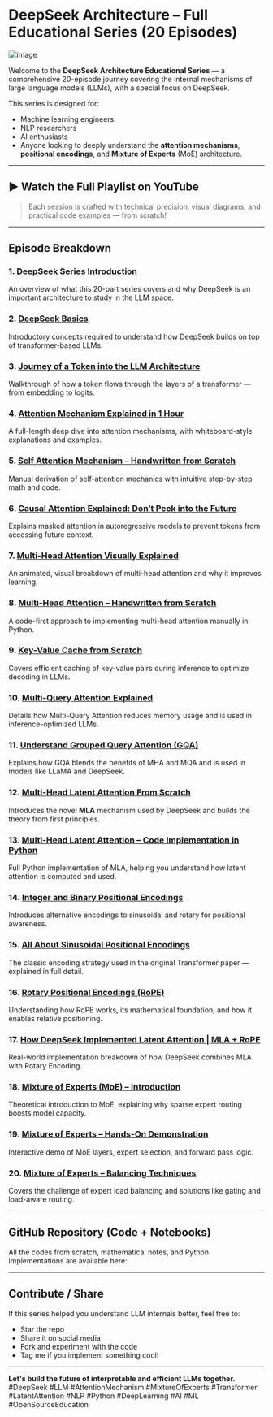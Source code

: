 # DeepSeek Architecture – Full Educational Series (20 Episodes)

![image](https://github.com/user-attachments/assets/4f740951-831e-44d9-99ea-90363b0870d6)


Welcome to the **DeepSeek Architecture Educational Series** — a comprehensive 20-episode journey covering the internal mechanisms of large language models (LLMs), with a special focus on DeepSeek.

This series is designed for:
- Machine learning engineers
- NLP researchers
- AI enthusiasts
- Anyone looking to deeply understand the **attention mechanisms**, **positional encodings**, and **Mixture of Experts** (MoE) architecture.

---

## ▶️ Watch the Full Playlist on YouTube
> Each session is crafted with technical precision, visual diagrams, and practical code examples — from scratch!

---

## Episode Breakdown

### 1. [DeepSeek Series Introduction](https://youtu.be/QWNxQIq0hMo)
An overview of what this 20-part series covers and why DeepSeek is an important architecture to study in the LLM space.

### 2. [DeepSeek Basics](https://youtu.be/WjhDDeZ7DvM)
Introductory concepts required to understand how DeepSeek builds on top of transformer-based LLMs.

### 3. [Journey of a Token into the LLM Architecture](https://youtu.be/rkEYwH4UGa4)
Walkthrough of how a token flows through the layers of a transformer — from embedding to logits.

### 4. [Attention Mechanism Explained in 1 Hour](https://youtu.be/K45ze9Yd5UE)
A full-length deep dive into attention mechanisms, with whiteboard-style explanations and examples.

### 5. [Self Attention Mechanism – Handwritten from Scratch](https://youtu.be/s8mskq-nzec)
Manual derivation of self-attention mechanics with intuitive step-by-step math and code.

### 6. [Causal Attention Explained: Don’t Peek into the Future](https://youtu.be/c6Kkj6iLeBg)
Explains masked attention in autoregressive models to prevent tokens from accessing future context.

### 7. [Multi-Head Attention Visually Explained](https://youtu.be/qbN4ulK-bZA)
An animated, visual breakdown of multi-head attention and why it improves learning.

### 8. [Multi-Head Attention – Handwritten from Scratch](https://youtu.be/rvsEW-EsD-Y)
A code-first approach to implementing multi-head attention manually in Python.

### 9. [Key-Value Cache from Scratch](https://youtu.be/IDwTiS4_bKo)
Covers efficient caching of key-value pairs during inference to optimize decoding in LLMs.

### 10. [Multi-Query Attention Explained](https://youtu.be/Z6B51Odtn-Y)
Details how Multi-Query Attention reduces memory usage and is used in inference-optimized LLMs.

### 11. [Understand Grouped Query Attention (GQA)](https://youtu.be/kx3rETIxo4Q)
Explains how GQA blends the benefits of MHA and MQA and is used in models like LLaMA and DeepSeek.

### 12. [Multi-Head Latent Attention From Scratch](https://youtu.be/NlDQUj1olXM)
Introduces the novel **MLA** mechanism used by DeepSeek and builds the theory from first principles.

### 13. [Multi-Head Latent Attention – Code Implementation in Python](https://youtu.be/mIaWmJVrMpc)
Full Python implementation of MLA, helping you understand how latent attention is computed and used.

### 14. [Integer and Binary Positional Encodings](https://youtu.be/rP0CoTxe5gU)
Introduces alternative encodings to sinusoidal and rotary for positional awareness.

### 15. [All About Sinusoidal Positional Encodings](https://youtu.be/bQCQ7VO-TWU)
The classic encoding strategy used in the original Transformer paper — explained in full detail.

### 16. [Rotary Positional Encodings (RoPE)](https://youtu.be/a17DlNxkv2k)
Understanding how RoPE works, its mathematical foundation, and how it enables relative positioning.

### 17. [How DeepSeek Implemented Latent Attention | MLA + RoPE](https://youtu.be/m1x8vA_Tscc)
Real-world implementation breakdown of how DeepSeek combines MLA with Rotary Encoding.

### 18. [Mixture of Experts (MoE) – Introduction](https://youtu.be/v7U21meXd6Y)
Theoretical introduction to MoE, explaining why sparse expert routing boosts model capacity.

### 19. [Mixture of Experts – Hands-On Demonstration](https://youtu.be/yw6fpYPJ7PI)
Interactive demo of MoE layers, expert selection, and forward pass logic.

### 20. [Mixture of Experts – Balancing Techniques](https://youtu.be/nRadcspta_8)
Covers the challenge of expert load balancing and solutions like gating and load-aware routing.

---

## GitHub Repository (Code + Notebooks)

All the codes from scratch, mathematical notes, and Python implementations are available here:

---

## Contribute / Share

If this series helped you understand LLM internals better, feel free to:

- Star the repo  
- Share it on social media  
- Fork and experiment with the code  
- Tag me if you implement something cool!

---

**Let's build the future of interpretable and efficient LLMs together.**  
#DeepSeek #LLM #AttentionMechanism #MixtureOfExperts #Transformer #LatentAttention #NLP #Python #DeepLearning #AI #ML #OpenSourceEducation
